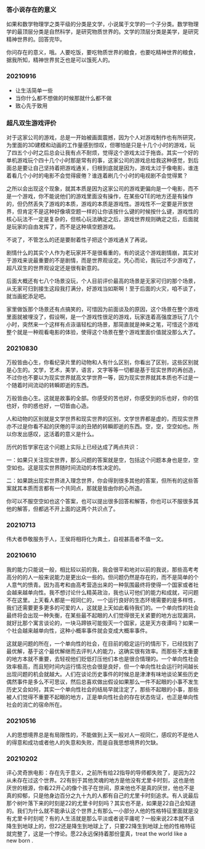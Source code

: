 ### 答小说存在的意义

如果和数学物理学之类平级的分类是文学，小说属于文学的一个子分类。数学物理学的最顶层分类是自然科学，是研究物质世界的。文学的顶层分类是美学，是研究精神世界的。回答完毕。

你问存在的意义，哦。人要吃饭，要吃物质世界的粮食，也要吃精神世界的粮食，据我所知，精神世界贫乏也是可以饿死人的。

### 20210916

- 让生活简单一些
- 当你什么都不想做的时候那就什么都不做
- 致心先于致用

### 超凡双生游戏评价

对于这家公司的游戏，总是一开始被画面震撼，因为个人对游戏制作也有所研究，为里面的3D建模和动画的工作量感到惊叹，但哪怕是只是十几个小时的游戏，玩了四五个小时之后总会让我有点不耐烦，觉得这个游戏太过于拖沓。其实一个好的单机游戏玩个四十几个小时那是常有的事，这家公司的游戏总给我这种感觉，到后面总是要让自己坚持着把游戏通关，归根到底就是因为，游戏太过于像电影，谁连着看几个小时的电影不会觉得疲倦？谁连着刷几个小时的电视剧不会觉得累？

之所以会出现这个现象，就其本质是因为这家公司的游戏更偏向是一个电影，而不是一个游戏，你不能说他们的游戏里面没有操作，在某些QTE的地方还是有操作的，但仍然丢失了游戏的本质，游戏的本质是游戏性。游戏性不一定要是开放世界，但肯定不是这种好像填空题一样的让你该按什么键的时候按什么键，游戏性的核心玩法不一定是复杂的，但核心玩法确定之后，游戏世界规则确定之后，后面就是玩家的自由发挥了，而不是这种填空题游戏。

不说了，不管怎么的还是要耐着性子把这个游戏通关了再说。

剧情什么的其实个人作为老玩家并不是很看重的，有的说这个游戏剧情崩，其实对于游戏来说最重要的不是剧情，而是世界观设定。凭心而论，我玩过不少游戏了，超凡双生的世界观设定还是很有新意的。

后面大概还有七八个场景没玩，个人目前评价最高的场景是无家可归的那个场景，从无家可归到接生这段我打满分，好游戏当如斯啊！至于后面的火灾，咱不谈了，就当画蛇添足吧。

家里做饭那个场景还有点搞笑的，可惜因为前面谈及的原因，这个场景在整个游戏里面就被埋没了，假设啊，是一个游戏性很足的游戏，玩家连着高强度游玩了几个小时，突然来一个这样有点诙谐轻松的场景，那简直就是神来之笔，可惜这个游戏整个就是一种观看电影的体验，使得这个场景在整个游戏里面价值就没那么大了。



### 20210830

万般皆由心生，你看纪录片里的动物和人有什么区别，你看出了区别，这些区别就是心生的。文学，艺术，美学，语言，文字等等一切都是基于现实世界的再创造，不过你也不要以为现实世界就高文学世界一等，因为现实世界就其本质也不过是一个随着时间流动的转瞬即逝的东西。

万般皆由心生。这就是故事的全部。你感受的苦也好，你感受到的乐也好，你的信也好，你的惑也好，一切皆由心造。

人和动物的区别就是文学世界和现实世界的区别，文学世界都是虚的，而现实世界亦不过是你看不起的厌倦的平淡的丑陋的转瞬即逝的东西。空，空，空空如也。所以你发出感叹，这活着的意义是什么。

历代的哲学家在这个问题上实际上已经达成了两点共识：

一：如果只关注现实世界，那么问题的答案就是空，包括这个问题本身也是空，空空如也。这是现实世界随时间流动的本性决定的。

二：如果跳出现实世界进入理念世界，你会得到很多其他的答案，但所有的这些答案就其本质而言都有一个共同点，那就是皆由你的心所造。

你可以不服空空如也这个答案，也可以提出很多回答和解答，你也可以不服很多其他的解答，但都逃不开上面的这两个共识点了。

### 20210713

伟大者恭敬服务于人，王侯将相将化为粪土，自视甚高者不值一文。

### 20210610

我的能力只能说一般，相比较以前的我，我会很平和地对以前的我说，那些高考考高分的的人一般来说能力是更出众一些的。但问题仍然是存在的，而不是简单的个人意气的愤青。因为高考和由高考营造出来的一种氛围最终将使得一个国家或者社会越来越单向性。我不想讨论什么精英政治，我也认可他们的能力和成就，可问题不在这里。上天看人都是一视同仁的，一个运行良好的生态环境需要的是多样性，我们还需要更多更多的可爱的人，这就是上天如此看待我们的。一个单向性的社会最终将会出现一种失衡，在某些最不起眼的人们觉得很无关紧要的地方出现漏洞，就好比那个寓言谈论的，一块马蹄铁可能毁灭一个国家，这是天方夜谭吗？如果一个社会越来越单向性，这种小概率事件就会变成大概率事件。

这就是问题的所在，一个单向性的社会，在目前的稳定运行的情形下，已经找到了最优解，基于这个最优解继而去评判人的能力，这确实很有效率。而那些不太重要的地方本就不重要，去轻视他们贬低打压他们本也是很合情理的。一个单向性社会效率极高，而且短时间内运行情况也会很是良好，但一个单向性社会运行时间越长出现问题的机会就越大。人们在谈论历史事件的时候总是津津有味地谈论某些历史偶然事件是多么不可思议，然后总喜欢做出假设如果那么一件不起眼的小事不发生历史又会如何，其实一个单向性社会的结局早就注定了，那些不起眼的小事，那些被人们觉得不重要不起眼的地方，正是单向性社会的存在状态佐证，也正是单向性社会的消亡的宿命所在。

### 20210516

人的思想境界总是有局限性的，不能做到上天一般对人一视同仁，感叹的不是他人的得意和成功或者他人的失意和失败，而是自我思想境界的欠缺。

### 20210202

评心灵奇旅电影：存在先于意义，之前所有给22指导的导师都失败了，是因为22从未存在过这个世界。22有别于其他灵魂的地方是他没有尤里卡时刻，这也是他厌世的根源，你看22开心的像个孩子在世间，原来他也不是真的厌世，他也不是真的抑郁，只是他身边百分之九十九的人都有自己的尤里卡时刻追求。有人说最后那个树叶落下来的时刻是22的尤里卡时刻吗？其实也不是，如果是22自己会知道的。我们为什么就不能承认这个世界上有那么一小部分人他的性格特征里面就是没有尤里卡时刻呢？有的人生活就是那么平淡或者说平庸呢？一般来说22本就不该降生到地球上的，但22还是降生到地球上了，只要22降生到地球上他的性格特征就完整了，这是一个悖论。愿22永远保持着那份童真，treat the world like a new born .